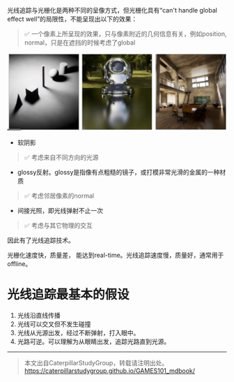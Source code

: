 光线追踪与光栅化是两种不同的呈像方式，但光栅化具有“can't handle global effect well”的局限性，不能呈现出以下的效果：  

> &#x2705; 一个像素上所呈现的效果，只与像素附近的几何信息有关，例如position, normal，只是在遮挡的时候考虑了global  
 
![](../assets/83.PNG)  

- 软阴影  
> &#x2705; 考虑来自不同方向的光源  
- glossy反射。glossy是指像有点粗糙的镜子，或打模非常光滑的金属的一种材质  
> &#x2705; 考虑邻居像素的normal  
- 间接光照，即光线弹射不止一次  
> &#x2705; 考虑与其它物理的交互  

因此有了光线追踪技术。

光栅化速度快，质量差， 能达到real-time。光线追踪速度慢，质量好，通常用于offline。

# 光线追踪最基本的假设

1. 光线沿直线传播
2. 光线可以交叉但不发生碰撞
3. 光线从光源出发，经过不断弹射，打入眼中。
4. 光路可逆。可以理解为从眼睛出发，追踪光路直到光源。  


------------------------------

> 本文出自CaterpillarStudyGroup，转载请注明出处。  
> https://caterpillarstudygroup.github.io/GAMES101_mdbook/